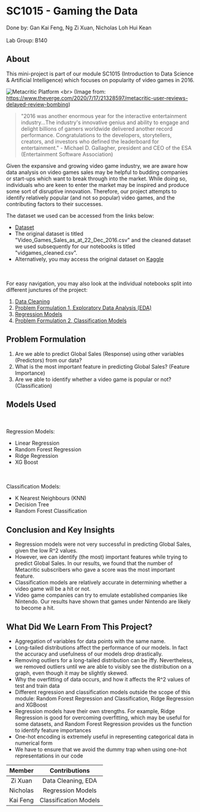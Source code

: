 # SC1015 - Gaming the Data

Done by: Gan Kai Feng, Ng Zi Xuan, Nicholas Loh Hui Kean
<br></br>
Lab Group: B140

## About
This mini-project is part of our module SC1015 (Introduction to Data Science & Artificial Intelligence) which focuses on popularity of video games in 2016. 

![Metacritic Platform](https://duet-cdn.vox-cdn.com/thumbor/0x0:1316x894/828x552/filters:focal(658x447:659x448):format(webp)/cdn.vox-cdn.com/uploads/chorus_asset/file/20095893/Screen_Shot_2020_07_17_at_2.36.15_PM.png) <br>
(Image from: https://www.theverge.com/2020/7/17/21328597/metacritic-user-reviews-delayed-review-bombing)

>"2016 was another enormous year for the interactive entertainment industry...The industry's innovative genius and ability to engage and delight billions of gamers worldwide delivered another record performance. Congratulations to the developers, storytellers, creators, and investors who defined the leaderboard for entertainment." - Michael D. Gallagher, president and CEO of the ESA (Entertainment Software Association)

Given the expansive and growing video game industry, we are aware how data analysis on video games sales may be helpful to budding companies or start-ups which want to break through into the market. While doing so, individuals who are keen to enter the market may be inspired and produce some sort of disruptive innovation. Therefore, our project attempts to identify relatively popular (and not so popular) video games, and the contributing factors to their successes.

The dataset we used can be accessed from the links below:
- [Dataset](https://github.com/ngzxzxzx/SC1015---Gaming-The-Data/blob/main/VideoGamesDataset.zip)
- The original dataset is titled "Video_Games_Sales_as_at_22_Dec_2016.csv" and the cleaned dataset we used subsequently for our notebooks is titled "vidgames_cleaned.csv".
- Alternatively, you may access the original dataset on [Kaggle](https://www.kaggle.com/datasets/dileepsahu/video-games-sale-data-set-dec-2016)

<br> </br>
For easy navigation, you may also look at the individual notebooks split into different junctures of the project:

1. [Data Cleaning](https://github.com/ngzxzxzx/SC1015/blob/main/Data%20Cleaning.ipynb)
2. [Problem Formulation 1, Exploratory Data Analysis (EDA)](https://github.com/ngzxzxzx/SC1015/blob/main/Problem%20Formulation%20and%20Exploratory%20Data%20Analysis.ipynb)
3. [Regression Models](https://github.com/ngzxzxzx/SC1015/blob/main/Regression%20Models.ipynb)
4. [Problem Formulation 2, Classification Models](https://github.com/ngzxzxzx/SC1015/blob/main/Classification_Methods.ipynb)


## Problem Formulation
1. Are we able to predict Global Sales (Response) using other variables (Predictors) from our data? 
2. What is the most important feature in predicting Global Sales? (Feature Importance)
3. Are we able to identify whether a video game is popular or not? (Classification) 


## Models Used
<br> </br>
Regression Models:
- Linear Regression
- Random Forest Regression
- Ridge Regression
- XG Boost

<br></br>
Classification Models:
- K Nearest Neighbours (KNN)
- Decision Tree
- Random Forest Classification


## Conclusion and Key Insights
- Regression models were not very successful in predicting Global Sales, given the low R^2 values.
- However, we can identify (the most) important features while trying to predict Global Sales. In our results, we found that the number of Metacritic subscribers who gave a score was the most important feature.
- Classification models are relatively accurate in determining whether a video game will be a hit or not.
- Video game companies can try to emulate established companies like Nintendo. Our results have shown that games under Nintendo are likely to become a hit.


## What Did We Learn From This Project?
- Aggregation of variables for data points with the same name. 
- Long-tailed distributions affect the performance of our models. In fact the accuracy and usefulness of our models drop drastically.
- Removing outliers for a long-tailed distribution can be iffy. Nevertheless, we removed outliers until we are able to visibly see the distribution on a graph, even though it may be slightly skewed.
- Why the overfitting of data occurs, and how it affects the R^2 values of test and train data
- Different regression and classification models outside the scope of this module: Random Forest Regression and Classification, Ridge Regression and XGBoost
- Regression models have their own strengths. For example, Ridge Regression is good for overcoming overfitting, which may be useful for some datasets, and Random Forest Regression provides us the function to identify feature importances
- One-hot encoding is extremely useful in representing categorical data in numerical form
- We have to ensure that we avoid the dummy trap when using one-hot representations in our code



| Member | Contributions |
|:---:|:---:|
| Zi Xuan | Data Cleaning, EDA |
| Nicholas | Regression Models |
| Kai Feng | Classification Models |



